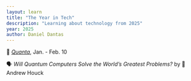 ```yaml
---
layout: learn
title: "The Year in Tech"
description: "Learning about technology from 2025"
year: 2025
author: Daniel Dantas
---
```


📔 [_Quanta_](https://www.quantamagazine.org/), Jan. - Feb. 10 <!-- 3/21/2025 -->

🗣️ _Will Quantum Computers Solve the World’s Greatest Problems?_ by 🐯Andrew Houck <!-- 3/1/2025 -->
